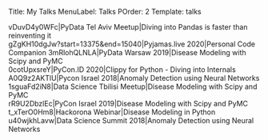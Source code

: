 Title: My Talks
MenuLabel: Talks
POrder: 2
Template: talks

vDuvD4y0WFc|PyData Tel Aviv Meetup|Diving into Pandas is faster than reinventing it   
gZgKH10dgJw?start=13375&end=15040|Pyjamas.live 2020|Personal Code Companion
3mRlohQLNLA|PyData Warsaw 2019|Disease Modeling with Scipy and PyMC  
0cotUpxsreY|PyCon.ID 2020|Clippy for Python - Diving into Internals
A0Q9z2AKTlU|Pycon Israel 2018|Anomaly Detection using Neural Networks   
1sguaFd2iN8|Data Science Tbilisi Meetup|Disease Modeling with Scipy and PyMC  
rR9U2DbzlEc|PyCon Israel 2019|Disease Modeling with Scipy and PyMC  
t_xTerO0Hm8|Hackorona Webinar|Disease Modeling in Python  
u40wjkhLavw|Data Science Summit 2018|Anomaly Detection using Neural Networks   
    